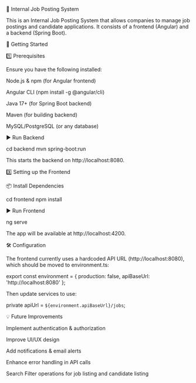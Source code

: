 🏢 Internal Job Posting System

This is an Internal Job Posting System that allows companies to manage job postings and candidate applications. It consists of a frontend (Angular) and a backend (Spring Boot).


🚀 Getting Started

1️⃣ Prerequisites

Ensure you have the following installed:

Node.js & npm (for Angular frontend)

Angular CLI (npm install -g @angular/cli)

Java 17+ (for Spring Boot backend)

Maven (for building backend)

MySQL/PostgreSQL (or any database)

▶️ Run Backend

cd backend
mvn spring-boot:run

This starts the backend on http://localhost:8080.

3️⃣ Setting up the Frontend

📦 Install Dependencies

cd frontend
npm install

▶️ Run Frontend

ng serve

The app will be available at http://localhost:4200.

🛠️ Configuration

The frontend currently uses a hardcoded API URL (http://localhost:8080), which should be moved to environment.ts:

export const environment = {
  production: false,
  apiBaseUrl: 'http://localhost:8080'
};

Then update services to use:

private apiUrl = `${environment.apiBaseUrl}/jobs`;


💡 Future Improvements

Implement authentication & authorization

Improve UI/UX design

Add notifications & email alerts

Enhance error handling in API calls

Search Filter operations for job listing and candidate listing